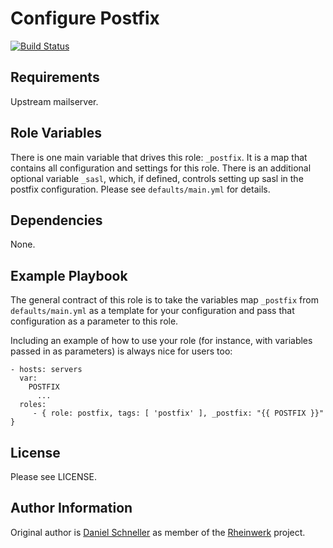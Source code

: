 Configure Postfix
=========


[![Build Status](https://travis-ci.org/Rheinwerk/ansible-role-update_postfix_config.svg?branch=master)](https://travis-ci.org/Rheinwerk/ansible-role-update_postfix_config)

Requirements
------------

Upstream mailserver.


Role Variables
--------------

There is one main variable that drives this role: `_postfix`. It is a map that contains all configuration and settings for this role. There is an additional optional variable `_sasl`, which, if defined, controls setting up sasl in the postfix configuration.
Please see `defaults/main.yml` for details.

Dependencies
------------

None.


Example Playbook
----------------

The general contract of this role is to take the variables map `_postfix` from `defaults/main.yml` as a template for your configuration and pass that configuration as a parameter to this role.

Including an example of how to use your role (for instance, with variables passed in as parameters) is always nice for users too:

    - hosts: servers
      var:
        POSTFIX
          ...
      roles:
         - { role: postfix, tags: [ 'postfix' ], _postfix: "{{ POSTFIX }}" }

License
-------

Please see LICENSE.

Author Information
------------------

Original author is [Daniel Schneller](https://github.com/dschneller) as member of the [Rheinwerk](https://github.com/Rheinwerk) project.

